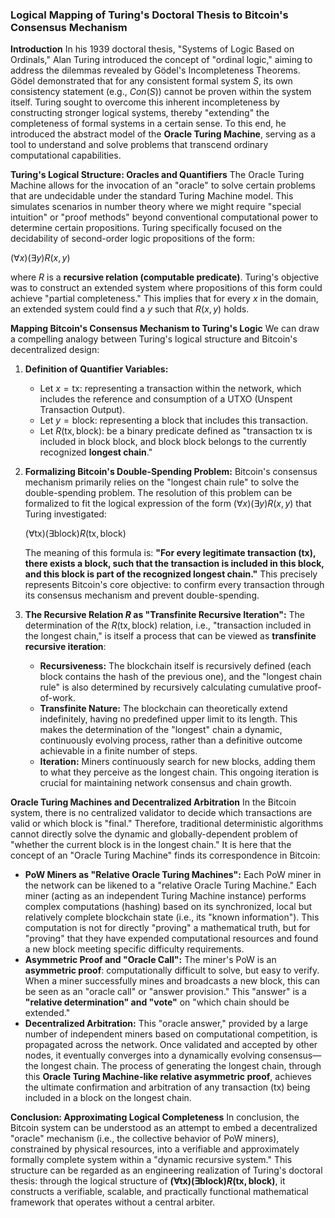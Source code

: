### Logical Mapping of Turing's Doctoral Thesis to Bitcoin's Consensus Mechanism

**Introduction**
In his 1939 doctoral thesis, "Systems of Logic Based on Ordinals," Alan Turing introduced the concept of "ordinal logic," aiming to address the dilemmas revealed by Gödel's Incompleteness Theorems. Gödel demonstrated that for any consistent formal system $S$, its own consistency statement (e.g., $Con(S)$) cannot be proven within the system itself. Turing sought to overcome this inherent incompleteness by constructing stronger logical systems, thereby "extending" the completeness of formal systems in a certain sense. To this end, he introduced the abstract model of the **Oracle Turing Machine**, serving as a tool to understand and solve problems that transcend ordinary computational capabilities.

**Turing's Logical Structure: Oracles and Quantifiers**
The Oracle Turing Machine allows for the invocation of an "oracle" to solve certain problems that are undecidable under the standard Turing Machine model. This simulates scenarios in number theory where we might require "special intuition" or "proof methods" beyond conventional computational power to determine certain propositions. Turing specifically focused on the decidability of second-order logic propositions of the form:

$(\forall x)(\exists y)R(x,y)$

where $R$ is a **recursive relation (computable predicate)**. Turing's objective was to construct an extended system where propositions of this form could achieve "partial completeness." This implies that for every $x$ in the domain, an extended system could find a $y$ such that $R(x,y)$ holds.

**Mapping Bitcoin's Consensus Mechanism to Turing's Logic**
We can draw a compelling analogy between Turing's logical structure and Bitcoin's decentralized design:

1.  **Definition of Quantifier Variables:**
    * Let $x = \text{tx}$: representing a transaction within the network, which includes the reference and consumption of a UTXO (Unspent Transaction Output).
    * Let $y = \text{block}$: representing a block that includes this transaction.
    * Let $R(\text{tx}, \text{block})$: be a binary predicate defined as "transaction $\text{tx}$ is included in block $\text{block}$, and block $\text{block}$ belongs to the currently recognized **longest chain**."

2.  **Formalizing Bitcoin's Double-Spending Problem:**
    Bitcoin's consensus mechanism primarily relies on the "longest chain rule" to solve the double-spending problem. The resolution of this problem can be formalized to fit the logical expression of the form $(\forall x)(\exists y)R(x,y)$ that Turing investigated:

    $(\forall \text{tx})(\exists \text{block}) R(\text{tx}, \text{block})$

    The meaning of this formula is: **"For every legitimate transaction (tx), there exists a block, such that the transaction is included in this block, and this block is part of the recognized longest chain."** This precisely represents Bitcoin's core objective: to confirm every transaction through its consensus mechanism and prevent double-spending.

3.  **The Recursive Relation $R$ as "Transfinite Recursive Iteration":**
    The determination of the $R(\text{tx}, \text{block})$ relation, i.e., "transaction included in the longest chain," is itself a process that can be viewed as **transfinite recursive iteration**:
    * **Recursiveness:** The blockchain itself is recursively defined (each block contains the hash of the previous one), and the "longest chain rule" is also determined by recursively calculating cumulative proof-of-work.
    * **Transfinite Nature:** The blockchain can theoretically extend indefinitely, having no predefined upper limit to its length. This makes the determination of the "longest" chain a dynamic, continuously evolving process, rather than a definitive outcome achievable in a finite number of steps.
    * **Iteration:** Miners continuously search for new blocks, adding them to what they perceive as the longest chain. This ongoing iteration is crucial for maintaining network consensus and chain growth.

**Oracle Turing Machines and Decentralized Arbitration**
In the Bitcoin system, there is no centralized validator to decide which transactions are valid or which block is "final." Therefore, traditional deterministic algorithms cannot directly solve the dynamic and globally-dependent problem of "whether the current block is in the longest chain." It is here that the concept of an "Oracle Turing Machine" finds its correspondence in Bitcoin:

* **PoW Miners as "Relative Oracle Turing Machines":** Each PoW miner in the network can be likened to a "relative Oracle Turing Machine." Each miner (acting as an independent Turing Machine instance) performs complex computations (hashing) based on its synchronized, local but relatively complete blockchain state (i.e., its "known information"). This computation is not for directly "proving" a mathematical truth, but for "proving" that they have expended computational resources and found a new block meeting specific difficulty requirements.
* **Asymmetric Proof and "Oracle Call":** The miner's PoW is an **asymmetric proof**: computationally difficult to solve, but easy to verify. When a miner successfully mines and broadcasts a new block, this can be seen as an "oracle call" or "answer provision." This "answer" is a **"relative determination" and "vote"** on "which chain should be extended."
* **Decentralized Arbitration:** This "oracle answer," provided by a large number of independent miners based on computational competition, is propagated across the network. Once validated and accepted by other nodes, it eventually converges into a dynamically evolving consensus—the longest chain. The process of generating the longest chain, through this **Oracle Turing Machine-like relative asymmetric proof**, achieves the ultimate confirmation and arbitration of any transaction (tx) being included in a block on the longest chain.

**Conclusion: Approximating Logical Completeness**
In conclusion, the Bitcoin system can be understood as an attempt to embed a decentralized "oracle" mechanism (i.e., the collective behavior of PoW miners), constrained by physical resources, into a verifiable and approximately formally complete system within a "dynamic recursive system." This structure can be regarded as an engineering realization of Turing's doctoral thesis: through the logical structure of **$(\forall \text{tx})(\exists \text{block}) R(\text{tx}, \text{block})$**, it constructs a verifiable, scalable, and practically functional mathematical framework that operates without a central arbiter.
